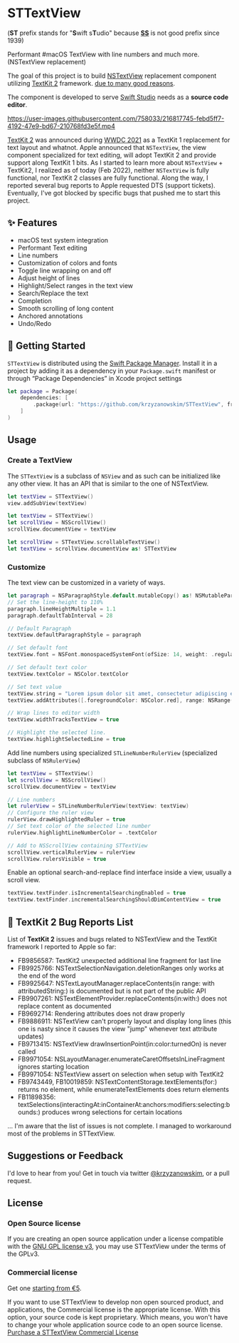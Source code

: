 # STTextView
(**ST** prefix stands for "**S**wift s**T**udio" because **[SS](https://en.wikipedia.org/wiki/Schutzstaffel)** is not good prefix since 1939)

Performant #macOS TextView with line numbers and much more. (NSTextView replacement)

The goal of this project is to build [NSTextView](https://developer.apple.com/documentation/appkit/nstextview) replacement component utilizing [TextKit 2](https://developer.apple.com/videos/play/wwdc2021/10061/) framework. [due to many good reasons](#-textkit-2-bug-reports-list).

The component is developed to serve [Swift Studio](https://swiftstudio.app) needs as a **source code editor**.

https://user-images.githubusercontent.com/758033/216817745-febd5ff7-4192-47e9-bd67-210768fd3e5f.mp4

[TextKit 2](https://developer.apple.com/forums/tags/wwdc21-10061) was announced during [WWDC 2021](https://developer.apple.com/videos/play/wwdc2021/10061/) as a TextKit 1 replacement for text layout and whatnot. Apple announced that `NSTextView`, the view component specialized for text editing, will adopt TextKit 2 and provide support along TextKit 1 bits. As I started to learn more about `NSTextView` + TextKit2, I realized as of today (Feb 2022), neither `NSTextView` is fully functional, nor TextKit 2 classes are fully functional. Along the way, I reported several bug reports to Apple requested DTS (support tickets). Eventually, I've got blocked by specific bugs that pushed me to start this project.

## ✨ Features

- macOS text system integration
- Performant Text editing
- Line numbers
- Customization of colors and fonts
- Toggle line wrapping on and off
- Adjust height of lines
- Highlight/Select ranges in the text view
- Search/Replace the text
- Completion
- Smooth scrolling of long content
- Anchored annotations
- Undo/Redo

## 🚀 Getting Started

`STTextView` is distributed using the [Swift Package Manager](https://www.swift.org/package-manager/). Install it in a project by adding it as a dependency in your `Package.swift` manifest or through “Package Dependencies” in Xcode project settings

```swift
let package = Package(
    dependencies: [
        .package(url: "https://github.com/krzyzanowskim/STTextView", from: "0.4.0")
    ]
)
```

## Usage

### Create a TextView

The `STTextView` is a subclass of `NSView` and as such can be initialized like any other view. It has an API that is similar to the one of NSTextView.

```swift
let textView = STTextView()
view.addSubView(textView)
```

```swift
let textView = STTextView()
let scrollView = NSScrollView()
scrollView.documentView = textView
```

```swift
let scrollView = STTextView.scrollableTextView()
let textView = scrollView.documentView as! STTextView
```

### Customize

The text view can be customized in a variety of ways. 

```swift
let paragraph = NSParagraphStyle.default.mutableCopy() as! NSMutableParagraphStyle
// Set the line-height to 110%
paragraph.lineHeightMultiple = 1.1
paragraph.defaultTabInterval = 28

// Default Paragraph
textView.defaultParagraphStyle = paragraph

// Set default font
textView.font = NSFont.monospacedSystemFont(ofSize: 14, weight: .regular)

// Set default text color
textView.textColor = NSColor.textColor

// Set text value
textView.string = "Lorem ipsum dolor sit amet, consectetur adipiscing elit. Aenean ornare lobortis sem a vulputate."
textView.addAttributes([.foregroundColor: NSColor.red], range: NSRange(location: 10, length: 5))

// Wrap lines to editor width
textView.widthTracksTextView = true

// Highlight the selected line.
textView.highlightSelectedLine = true
```

Add line numbers using specialized `STLineNumberRulerView` (specialized subclass of `NSRulerView`)

```swift
let textView = STTextView()
let scrollView = NSScrollView()
scrollView.documentView = textView

// Line numbers
let rulerView = STLineNumberRulerView(textView: textView)
// Configure the ruler view
rulerView.drawHighlightedRuler = true
// Set text color of the selected line number
rulerView.highlightLineNumberColor = .textColor

// Add to NSScrollView containing STTextView
scrollView.verticalRulerView = rulerView
scrollView.rulersVisible = true
```

Enable an optional search-and-replace find interface inside a view, usually a scroll view.

```swift
textView.textFinder.isIncrementalSearchingEnabled = true
textView.textFinder.incrementalSearchingShouldDimContentView = true
```

## 🐛 TextKit 2 Bug Reports List

List of **TextKit 2** issues and bugs related to NSTextView and the TextKit framework I reported to Apple so far:

- FB9856587: TextKit2 unexpected additional line fragment for last line
- FB9925766: NSTextSelectionNavigation.deletionRanges only works at the end of the word
- FB9925647: NSTextLayoutManager.replaceContents(in range: with attributedString:) is documented but is not part of the public API
- FB9907261: NSTextElementProvider.replaceContents(in:with:) does not replace content as documented
- FB9692714: Rendering attributes does not draw properly
- FB9886911: NSTextView can't properly layout and display long lines (this one is nasty since it causes the view "jump" whenever text attribute updates)
- FB9713415: NSTextView drawInsertionPoint(in:color:turnedOn) is never called
- FB9971054: NSLayoutManager.enumerateCaretOffsetsInLineFragment ignores starting location
- FB9971054: NSTextView assert on selection when setup with TextKit2
- FB9743449, FB10019859: NSTextContentStorage.textElements(for:) returns no element, while enumerateTextElements does return elements
- FB11898356: textSelections(interactingAt:inContainerAt:anchors:modifiers:selecting:bounds:) produces wrong selections for certain locations

... I'm aware that the list of issues is not complete. I managed to workaround most of the problems in STTextView.

## Suggestions or Feedback

I'd love to hear from you! Get in touch via twitter [@krzyzanowskim](https://twitter.com/krzyzanowskim), or a pull request.

## License

### Open Source license
If you are creating an open source application under a license compatible with the [GNU GPL license v3](https://www.gnu.org/licenses/gpl-3.0.html), you may use STTextView under the terms of the GPLv3.

### Commercial license

Get one [starting from €5](https://krzyzanowskim.gumroad.com/l/sttextview).

If you want to use STTextView to develop non open sourced product, and applications, the Commercial license is the appropriate license. With this option, your source code is kept proprietary. Which means, you won't have to change your whole application source code to an open source license. [Purchase a STTextView Commercial License](https://krzyzanowskim.gumroad.com/l/sttextview)
